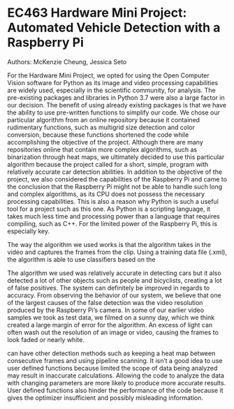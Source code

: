 # EC463 Hardware Mini Project: Automated Vehicle Detection with a Raspberry Pi

Authors: McKenzie Cheung, Jessica Seto

  For the Hardware Mini Project, we opted for using the Open Computer Vision software for Python as its image and video processing capabilities are widely used, especially in the scientific community, for analysis. The pre-existing packages and libraries in Python 3.7 were also a large factor in our decision. The benefit of using already existing packages is that we have the ability to use pre-written functions to simplify our code. We chose our particular algorithm from an online repository because it contained rudimentary functions, such as multigrid size detection and color conversion, because these functions shortened the code while accomplishing the objective of the project. Although there are many repositories online that contain more complex algorithms, such as binarization through heat maps, we ultimately decided to use this particular algorithm because the project called for a short, simple, program with relatively accurate car detection abilities. In addition to the objective of the project, we also considered the capabilities of the Raspberry Pi and came to the conclusion that the Raspberry Pi might not be able to handle such long and complex algorithms, as its CPU does not possess the necessary processing capabilities. This is also a reason why Python is such a useful tool for a project such as this one. As Python is a scripting language, it takes much less time and processing power than a language that requires compiling, such as C++. For the limited power of the Raspberry Pi, this is especially key.
  
  The way the algorithm we used works is that the algorithm takes in the video and captures the frames from the clip. Using a training data file (.xml), the algorithm is able to use classifiers based on the 

  The algorithm we used was relatively accurate in detecting cars but it also detected a lot of other objects such as people and bicyclists, creating a lot of false positives. The system can definitely be improved in regards to accuracy. From observing the behavior of our system, we believe that one of the largest causes of the false detection was the video resolution produced by the Raspberry Pi’s camera. In some of our earlier video samples we took as test data, we filmed on a sunny day, which we think created a large margin of error for the algorithm. An excess of light can often wash out the resolution of an image or video, causing the frames to look faded or nearly white. 

 can have other detection methods such as keeping a heat map between consecutive frames and  using pipeline scanning.
	It isn’t a good idea to use user defined functions because limited the scope of data being analyzed may result in inaccurate calculations. Allowing the code to analyze the data  with changing parameters are more likely to produce more accurate results. User defined functions also hinder the performance of the code because it gives the optimizer insufficient and possibly misleading information. 
	
	

